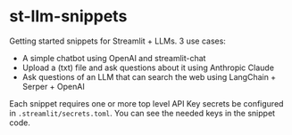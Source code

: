 # st-llm-snippets

Getting started snippets for Streamlit + LLMs. 3 use cases:

- A simple chatbot using OpenAI and streamlit-chat
- Upload a (txt) file and ask questions about it using Anthropic Claude
- Ask questions of an LLM that can search the web using LangChain + Serper + OpenAI

Each snippet requires one or more top level API Key secrets be configured in `.streamlit/secrets.toml`.
You can see the needed keys in the snippet code.
